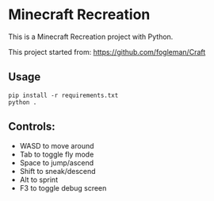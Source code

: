 # Minecraft Recreation

This is a Minecraft Recreation project with Python.

This project started from: https://github.com/fogleman/Craft

## Usage

```shell
pip install -r requirements.txt
python .
```

## Controls:
- WASD to move around
- Tab to toggle fly mode
- Space to jump/ascend
- Shift to sneak/descend
- Alt to sprint
- F3 to toggle debug screen

